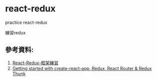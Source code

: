 # react-redux
practice react-redux

練習redux

參考資料:
---

1. [React-Redux-框架練習](https://ithelp.ithome.com.tw/articles/10191880)
1. [Getting started with create-react-app, Redux, React Router & Redux Thunk](https://medium.com/@notrab/getting-started-with-create-react-app-redux-react-router-redux-thunk-d6a19259f71f)
